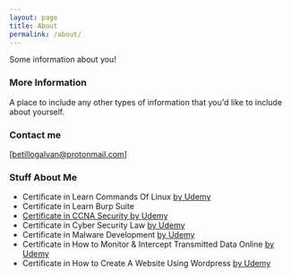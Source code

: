 ```yaml
---
layout: page
title: About
permalink: /about/
---
```


Some information about you!

### More Information

A place to include any other types of information that you'd like to include about yourself.

### Contact me

[betillogalvan@protonmail.com]

### Stuff About Me

<ul>
<li>Certificate in Learn Commands Of Linux <a href="https://drive.google.com/file/d/1OHfIwD_Q4Xv39z_bWTT2H48L4jIhUMBW">by Udemy</a></li>
  <li>Certificate in Learn Burp Suite <a href="https://drive.google.com/file/d/1LhAuHeLbCRem2wGdOVMLZAqfQ_-nX_4k"by Udemy</a></li>
  <li>Certificate in CCNA Security <a href="https://drive.google.com/file/d/1UHQ4sRXwdKxGmImb6ObcLOKSe0TD_oWK">by Udemy</a></li>
  <li>Certificate in Cyber Security Law <a href="https://drive.google.com/file/d/1ceccasodQ8XFgtWt9x6rK0R8brpbwZgB">by Udemy</a></li>
  <li>Certificate in Malware Development <a href="https://drive.google.com/file/d/1lM-ren4jch5u4y_Pu0nxTIVqVV7JFexr>by Udemy</a></li>
  <li>Certificate in Cybersecurity Awareness <a href="https://drive.google.com/file/d/19PeCJbSL4C2pYZcjO79v5TKCe-0omjbh">by Udemy</a></li>
  <li>Certificate in How to Monitor & Intercept Transmitted Data Online <a href="https://drive.google.com/file/d/1huGTqaCN_ZFGCm1MiBbB4I6HhEu3Onru">by Udemy</a></li>
 <li>Certificate in How to Create A Website Using Wordpress <a href="https://drive.google.com/file/d/1F7SQ_zlfRJrD219CiaFTsG5kCl_hXzf3">by Udemy</a></li>
</ul>
